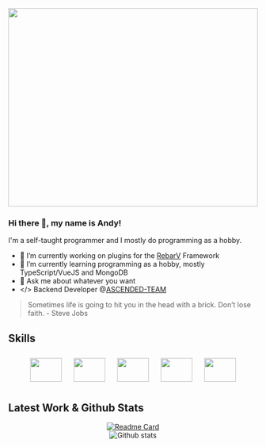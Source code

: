 <div align="center">
  <img src="https://cdn.discordapp.com/attachments/896779950051434567/992315786494484490/hmbanner.gif" width="100%" height="400px">
</div>

### Hi there 👋, my name is Andy!
I'm a self-taught programmer and I mostly do programming as a hobby. 

- 🔭 I’m currently working on plugins for the [RebarV](https://rebarv.com) Framework
- 🌱 I’m currently learning programming as a hobby, mostly TypeScript/VueJS and MongoDB
- 💬 Ask me about whatever you want 
- </> Backend Developer @[ASCENDED-TEAM](https://github.com/ASCENDED-Team)
> Sometimes life is going to hit you in the head with a brick. Don’t lose faith. - Steve Jobs

## Skills
<div align="center">
  <img src="https://cdn.jsdelivr.net/gh/devicons/devicon/icons/typescript/typescript-original.svg" style="width: 64px; height: 48px; margin: 10px;"/>
  <img src="https://cdn.jsdelivr.net/gh/devicons/devicon/icons/javascript/javascript-original.svg" style="width: 64px; height: 48px; margin: 10px;"/>
  <img src="https://cdn.jsdelivr.net/gh/devicons/devicon/icons/mongodb/mongodb-original-wordmark.svg" style="width: 64px; height: 48px; margin: 10px;"/>
  <img src="https://cdn.jsdelivr.net/gh/devicons/devicon/icons/vuejs/vuejs-original-wordmark.svg" style="width: 64px; height: 48px; margin: 10px;"/>
  <img src="https://cdn.jsdelivr.net/gh/devicons/devicon/icons/git/git-plain-wordmark.svg" style="width: 64px; height: 48px; margin: 10px;"/>
</div>

## Latest Work & Github Stats
<div align="center">
  <a href="https://github.com/Booster1212/open-source-shop">
    <img src="https://github-readme-stats.vercel.app/api/pin/?username=Booster1212&repo=open-source-shop&theme=dark&hide_border=true" alt="Readme Card"/>
  </a>
</div>

<div align="center">
  <img src="https://github-readme-stats.vercel.app/api?username=Booster1212&show_icons=true&theme=dark&hide_border=true&border_radius=10px" alt="Github stats"/>
</div>

